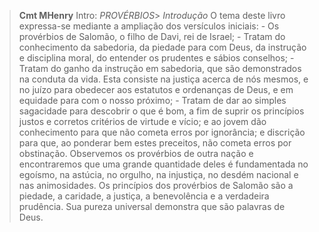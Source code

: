 
> **Cmt MHenry** Intro: *PROVÉRBIOS*> *Introdução* O tema deste livro expressa-se mediante a ampliação dos versículos iniciais: - Os provérbios de Salomão, o filho de Davi, rei de Israel; - Tratam do conhecimento da sabedoria, da piedade para com Deus, da instrução e disciplina moral, do entender os prudentes e sábios conselhos; - Tratam do ganho da instrução em sabedoria, que são demonstrados na conduta da vida. Esta consiste na justiça acerca de nós mesmos, e no juízo para obedecer aos estatutos e ordenanças de Deus, e em equidade para com o nosso próximo; - Tratam de dar ao simples sagacidade para descobrir o que é bom, a fim de suprir os princípios justos e corretos critérios de virtude e vício; e ao jovem dão conhecimento para que não cometa erros por ignorância; e discrição para que, ao ponderar bem estes preceitos, não cometa erros por obstinação. Observemos os provérbios de outra nação e encontraremos que uma grande quantidade deles é fundamentada no egoísmo, na astúcia, no orgulho, na injustiça, no desdém nacional e nas animosidades. Os princípios dos provérbios de Salomão são a piedade, a caridade, a justiça, a benevolência e a verdadeira prudência. Sua pureza universal demonstra que são palavras de Deus.